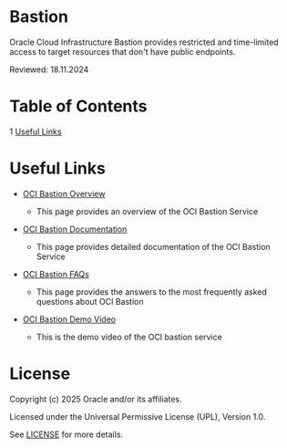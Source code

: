 # Bastion
 
Oracle Cloud Infrastructure Bastion provides restricted and time-limited access to target resources that don't have public endpoints.
 
Reviewed: 18.11.2024

# Table of Contents
 
1 [Useful Links](#useful-uinks)
 
<!--## Team Publications -->
  
 
# Useful Links
 
- [OCI Bastion Overview](https://www.oracle.com/uk/security/cloud-security/bastion/)
    - This page provides an overview of the OCI Bastion Service
      
- [OCI Bastion Documentation](https://docs.oracle.com/en-us/iaas/Content/Bastion/Concepts/bastionoverview.htm)
    - This page provides detailed documentation of the OCI Bastion Service

- [OCI Bastion FAQs](https://www.oracle.com/uk/security/cloud-security/bastion/faq/)
    - This page provides the answers to the most frequently asked questions about OCI Bastion

- [OCI Bastion Demo Video](https://www.youtube.com/watch?v=MkM_fJbFjJg)
    - This is the demo video of the OCI bastion service
 
# License

Copyright (c) 2025 Oracle and/or its affiliates.

Licensed under the Universal Permissive License (UPL), Version 1.0.

See [LICENSE](https://github.com/oracle-devrel/technology-engineering/blob/main/LICENSE) for more details.
